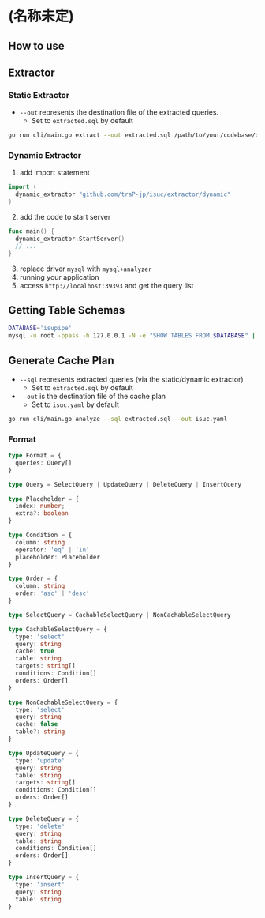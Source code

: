 # (名称未定)

## How to use

## Extractor

### Static Extractor

<!-- TODO: rewrite for production usage (not need to clone repository) -->

- `--out` represents the destination file of the extracted queries.
  - Set to `extracted.sql` by default

```sh
go run cli/main.go extract --out extracted.sql /path/to/your/codebase/dir
```

### Dynamic Extractor

1. add import statement

```go
import (
  dynamic_extractor "github.com/traP-jp/isuc/extractor/dynamic"
)
```

2. add the code to start server

```go
func main() {
  dynamic_extractor.StartServer()
  // ...
}
```

3. replace driver `mysql` with `mysql+analyzer`
4. running your application
5. access `http://localhost:39393` and get the query list

## Getting Table Schemas

```sh
DATABASE='isupipe'
mysql -u root -ppass -h 127.0.0.1 -N -e "SHOW TABLES FROM $DATABASE" | while read table; do mysql -u root -ppass -h 127.0.0.1 -e "SHOW CREATE TABLE $DATABASE.\`$table\`" | awk 'NR>1 {$1=""; print substr($0,2) ";"}' | sed 's/\\n/\n/g'; done > schema.sql
```

## Generate Cache Plan

<!-- TODO: rewrite for production usage (not need to clone repository) -->

- `--sql` represents extracted queries (via the static/dynamic extractor)
  - Set to `extracted.sql` by default
- `--out` is the destination file of the cache plan
  - Set to `isuc.yaml` by default

```sh
go run cli/main.go analyze --sql extracted.sql --out isuc.yaml
```

### Format

```ts
type Format = {
  queries: Query[]
}

type Query = SelectQuery | UpdateQuery | DeleteQuery | InsertQuery

type Placeholder = {
  index: number;
  extra?: boolean
}

type Condition = {
  column: string
  operator: 'eq' | 'in'
  placeholder: Placeholder
}

type Order = {
  column: string
  order: 'asc' | 'desc'
}

type SelectQuery = CachableSelectQuery | NonCachableSelectQuery

type CachableSelectQuery = {
  type: 'select'
  query: string
  cache: true
  table: string
  targets: string[]
  conditions: Condition[]
  orders: Order[]
}

type NonCachableSelectQuery = {
  type: 'select'
  query: string
  cache: false
  table?: string
}

type UpdateQuery = {
  type: 'update'
  query: string
  table: string
  targets: string[]
  conditions: Condition[]
  orders: Order[]
}

type DeleteQuery = {
  type: 'delete'
  query: string
  table: string
  conditions: Condition[]
  orders: Order[]
}

type InsertQuery = {
  type: 'insert'
  query: string
  table: string
}
```
